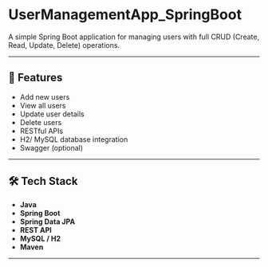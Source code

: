 ﻿# UserManagementApp_SpringBoot


A simple Spring Boot application for managing users with full CRUD (Create, Read, Update, Delete) operations.

---

## 🚀 Features

- Add new users
- View all users
- Update user details
- Delete users
- RESTful APIs
- H2/ MySQL database integration
- Swagger (optional)

---

## 🛠️ Tech Stack

- **Java**
- **Spring Boot**
- **Spring Data JPA**
- **REST API**
- **MySQL / H2**
- **Maven**

---



